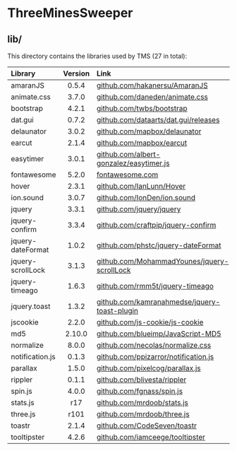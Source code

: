 # ThreeMinesSweeper

## lib/

This directory contains the libraries used by TMS (27 in total):

| Library | Version | Link |
| :-- | :--: | :-- |
| amaranJS | 0.5.4 | <a href="https://github.com/hakanersu/AmaranJS">github.com/hakanersu/AmaranJS</a> |
| animate.css | 3.7.0 | <a href="https://github.com/daneden/animate.css">github.com/daneden/animate.css</a> |
| bootstrap | 4.2.1 | <a href="https://github.com/twbs/bootstrap">github.com/twbs/bootstrap</a> |
| dat.gui | 0.7.2 | <a href="https://github.com/dataarts/dat.gui/releases">github.com/dataarts/dat.gui/releases</a> |
| delaunator | 3.0.2 | <a href="https://github.com/mapbox/delaunator">github.com/mapbox/delaunator</a> |
| earcut | 2.1.4 | <a href="https://github.com/mapbox/earcut">github.com/mapbox/earcut</a> |
| easytimer | 3.0.1 | <a href="https://github.com/albert-gonzalez/easytimer.js">github.com/albert-gonzalez/easytimer.js</a> |
| fontawesome | 5.2.0 | <a href="https://fontawesome.com">fontawesome.com</a> |
| hover | 2.3.1 | <a href="https://github.com/IanLunn/Hover">github.com/IanLunn/Hover</a> |
| ion.sound | 3.0.7 | <a href="https://github.com/IonDen/ion.sound">github.com/IonDen/ion.sound</a> |
| jquery | 3.3.1 | <a href="https://github.com/jquery/jquery">github.com/jquery/jquery</a> |
| jquery-confirm | 3.3.4 | <a href="https://github.com/craftpip/jquery-confirm">github.com/craftpip/jquery-confirm</a> |
| jquery-dateFormat | 1.0.2 | <a href="https://github.com/phstc/jquery-dateFormat">github.com/phstc/jquery-dateFormat</a> |
| jquery-scrollLock | 3.1.3 | <a href="https://github.com/MohammadYounes/jquery-scrollLock">github.com/MohammadYounes/jquery-scrollLock</a> |
| jquery-timeago | 1.6.3 | <a href="https://github.com/rmm5t/jquery-timeago">github.com/rmm5t/jquery-timeago</a> |
| jquery.toast | 1.3.2 | <a href="https://github.com/kamranahmedse/jquery-toast-plugin">github.com/kamranahmedse/jquery-toast-plugin</a> |
| jscookie | 2.2.0 | <a href="https://github.com/js-cookie/js-cookie">github.com/js-cookie/js-cookie</a> |
| md5 | 2.10.0 | <a href="https://github.com/blueimp/JavaScript-MD5">github.com/blueimp/JavaScript-MD5</a> |
| normalize | 8.0.0 | <a href="https://github.com/necolas/normalize.css">github.com/necolas/normalize.css</a> |
| notification.js | 0.1.3 | <a href="https://github.com/ppizarror/notification.js">github.com/ppizarror/notification.js</a> |
| parallax | 1.5.0 | <a href="https://github.com/pixelcog/parallax.js">github.com/pixelcog/parallax.js</a> |
| rippler | 0.1.1 | <a href="https://github.com/blivesta/rippler">github.com/blivesta/rippler</a> |
| spin.js | 4.0.0 | <a href="https://github.com/fgnass/spin.js">github.com/fgnass/spin.js</a> |
| stats.js | r17 | <a href="https://github.com/mrdoob/stats.js">github.com/mrdoob/stats.js</a> |
| three.js | r101 | <a href="https://github.com/mrdoob/three.js">github.com/mrdoob/three.js</a> |
| toastr | 2.1.4 | <a href="https://github.com/CodeSeven/toastr">github.com/CodeSeven/toastr</a> |
| tooltipster | 4.2.6 | <a href="https://github.com/iamceege/tooltipster">github.com/iamceege/tooltipster</a> |
